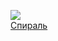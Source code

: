 ![](/books/sf_action/Андрей%20Геннадьевич%20Лазарчук/Спираль.jpg)  
[Спираль](/books/sf_action/Андрей%20Геннадьевич%20Лазарчук/Спираль)